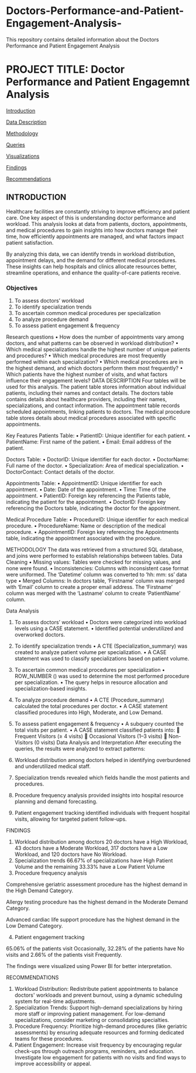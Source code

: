 # Doctors-Performance-and-Patient-Engagement-Analysis-
This repository contains detailed information about the Doctors Performance and Patient Engagement Analysis

# PROJECT TITLE: Doctor Performance and Patient Engagemnt Analysis


[Introduction](Introduction)

[Data Description](Data-Description)

[Methodology](Methodology)

[Queries](Queries)

[Visualizations](Visualizations)

[Findings](Findings)

[Recommendations](Recommendations)


## INTRODUCTION
Healthcare facilities are constantly striving to improve efficiency and patient care. One key aspect of this is understanding doctor performance and workload. This analysis looks at data from patients, doctors, appointments, and medical procedures to gain insights into how doctors manage their time, how efficiently appointments are managed, and what factors impact patient satisfaction.

By analyzing this data, we can identify trends in workload distribution, appointment delays, and the demand for different medical procedures. These insights can help hospitals and clinics allocate resources better, streamline operations, and enhance the quality-of-care patients receive.

### Objectives

1.	To assess doctors’ workload 
2.	To identify specialization trends
3.	To ascertain common medical procedures per specialization 
4.	To analyze procedure demand 
5.	To assess patient engagement & frequency 

Research questions
•	How does the number of appointments vary among doctors, and what patterns can be observed in workload distribution?
•	Which medical specializations handle the highest number of unique patients and procedures?
•	Which medical procedures are most frequently performed within each specialization?
•	Which medical procedures are in the highest demand, and which doctors perform them most frequently?
•	Which patients have the highest number of visits, and what factors influence their engagement levels?
DATA DESCRIPTION 
Four tables will be used for this analysis. The patient table stores information about individual patients, including their names and contact details. The doctors table contains details about healthcare providers, including their names, specializations, and contact information. The appointment table records scheduled appointments, linking patients to doctors. The medical procedure table stores details about medical procedures associated with specific appointments.

Key Features
Patients Table:
•	PatientID: Unique identifier for each patient.
•	PatientName: First name of the patient.
•	Email: Email address of the patient.

Doctors Table:
•	DoctorID: Unique identifier for each doctor.
•	DoctorName: Full name of the doctor.
•	Specialization: Area of medical specialization.
•	DoctorContact: Contact details of the doctor.


Appointments Table:
•	AppointmentID: Unique identifier for each appointment.
•	Date: Date of the appointment.
•	Time: Time of the appointment.
•	PatientID: Foreign key referencing the Patients table, indicating the patient for the appointment.
•	DoctorID: Foreign key referencing the Doctors table, indicating the doctor for the appointment.

Medical Procedure Table:
•	ProcedureID: Unique identifier for each medical procedure.
•	ProcedureName: Name or description of the medical procedure.
•	AppointmentID: Foreign key referencing the Appointments table, indicating the appointment associated with the procedure.


METHODOLOGY
The data was retrieved from a structured SQL database, and joins were performed to establish relationships between tables. 
Data Cleaning
•	Missing values: Tables were checked for missing values, and none were found.
•	Inconsistencies: Columns with inconsistent case format were uniformed. The ‘Datetime’ column was converted to ‘hh: mm: ss’ data type
•	Merged Columns: In doctors table, ‘Firstname’ column was merged with ‘Email’ column to create a proper email address. The ‘Firstname’ column was merged with the ‘Lastname’ column to create ‘PatientName’ column.

Data Analysis
1.	To assess doctors’ workload 
•	Doctors were categorized into workload levels using a CASE statement.
•	Identified potential underutilized and overworked doctors.

2.	To identify specialization trends
•	A CTE (Specialization_summary) was created to analyze patient volume per specialization.
•	A CASE statement was used to classify specializations based on patient volume.

3.	To ascertain common medical procedures per specialization 
•	ROW_NUMBER () was used to determine the most performed procedure per specialization.
•	The query helps in resource allocation and specialization-based insights. 

4.	To analyze procedure demand 
•	A CTE (Procedure_summary) calculated the total procedures per doctor.
•	A CASE statement classified procedures into High, Moderate, and Low Demand.

5.	To assess patient engagement & frequency 
•	A subquery counted the total visits per patient.
•	A CASE statement classified patients into:
	Frequent Visitors (≥ 4 visits)
	Occasional Visitors (1–3 visits)
	Non-Visitors (0 visits)
Data Analysis and Interpretation
After executing the queries, the results were analyzed to extract patterns:
1.	Workload distribution among doctors helped in identifying overburdened and underutilized medical staff.
2.	Specialization trends revealed which fields handle the most patients and procedures.
3.	Procedure frequency analysis provided insights into hospital resource planning and demand forecasting.
4.	Patient engagement tracking identified individuals with frequent hospital visits, allowing for targeted patient follow-ups.

FINDINGS
1.	Workload distribution among doctors
20 doctors have a High Workload, 43 doctors have a Moderate Workload, 317 doctors have a Low Workload, and 120 doctors have No Workload.
2.	Specialization trends
66.67% of specializations have High Patient Volume and the remaining 33.33% have a Low Patient Volume 
3.	Procedure frequency analysis

Comprehensive geriatric assessment procedure has the highest demand in the High Demand Category.

Allergy testing procedure has the highest demand in the Moderate Demand Category.

Advanced cardiac life support procedure has the highest demand in the Low Demand Category.

4.	Patient engagement tracking

65.06% of the patients visit Occasionally, 32.28% of the patients have No visits and 2.66% of the patients visit Frequently.

The findings were visualized using Power BI for better interpretation.


RECOMMENDATIONS
1.	Workload Distribution: Redistribute patient appointments to balance doctors' workloads and prevent burnout, using a dynamic scheduling system for real-time adjustments.
2.	Specialization Trends: Support high-demand specializations by hiring more staff or improving patient management. For low-demand specializations, consider marketing or consolidating specialties.
3.	Procedure Frequency: Prioritize high-demand procedures (like geriatric assessments) by ensuring adequate resources and forming dedicated teams for these procedures.
4.	Patient Engagement: Increase visit frequency by encouraging regular check-ups through outreach programs, reminders, and education. Investigate low engagement for patients with no visits and find ways to improve accessibility or appeal.

